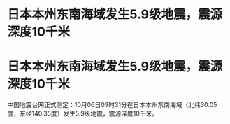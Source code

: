 # 日本本州东南海域发生5.9级地震，震源深度10千米

# 日本本州东南海域发生5.9级地震，震源深度10千米

中国地震台网正式测定：10月06日09时31分在日本本州东南海域（北纬30.05度，东经140.35度）发生5.9级地震，震源深度10千米。

